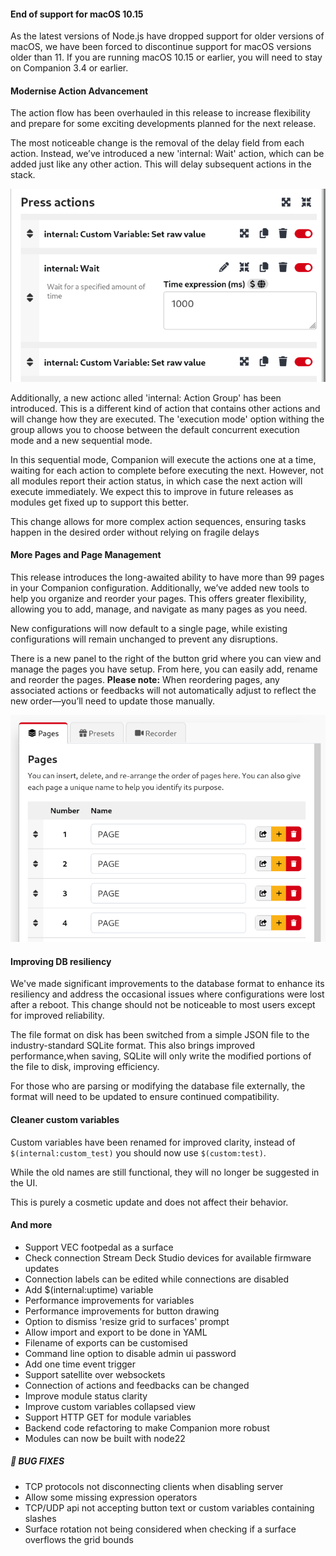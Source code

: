 
#### End of support for macOS 10.15

As the latest versions of Node.js have dropped support for older versions of macOS, we have been forced to discontinue support for macOS versions older than 11. If you are running macOS 10.15 or earlier, you will need to stay on Companion 3.4 or earlier. 

#### Modernise Action Advancement

The action flow has been overhauled in this release to increase flexibility and prepare for some exciting developments planned for the next release.

The most noticeable change is the removal of the delay field from each action. Instead, we’ve introduced a new 'internal: Wait' action, which can be added just like any other action. This will delay subsequent actions in the stack.

![Wait action example](v3-5-0/action-wait.png?raw=true 'Wait action example')

Additionally, a new actionc alled 'internal: Action Group' has been introduced. This is a different kind of action that contains other actions and will change how they are executed. The 'execution mode' option withing the group allows you to choose between the default concurrent execution mode and a new sequential mode.

In this sequential mode, Companion will execute the actions one at a time, waiting for each action to complete before executing the next. However, not all modules report their action status, in which case the next action will execute immediately. We expect this to improve in future releases as modules get fixed up to support this better.

This change allows for more complex action sequences, ensuring tasks happen in the desired order without relying on fragile delays


#### More Pages and Page Management 

This release introduces the long-awaited ability to have more than 99 pages in your Companion configuration. Additionally, we’ve added new tools to help you organize and reorder your pages. This offers greater flexibility, allowing you to add, manage, and navigate as many pages as you need.  

New configurations will now default to a single page, while existing configurations will remain unchanged to prevent any disruptions.

There is a new panel to the right of the button grid where you can view and manage the pages you have setup. From here, you can easily add, rename and reorder the pages. __Please note:__ When reordering pages, any associated actions or feedbacks will not automatically adjust to reflect the new order—you’ll need to update those manually.

![Page sidebar](v3-5-0/page-sidebar.png?raw=true 'Page sidebar')


#### Improving DB resiliency 

We've made significant improvements to the database format to enhance its resiliency and address the occasional issues where configurations were lost after a reboot.
This change should not be noticeable to most users except for improved reliability.

The file format on disk has been switched from a simple JSON file to the industry-standard SQLite format. This also brings improved performance,when saving, SQLite will only write the modified portions of the file to disk, improving efficiency.

For those who are parsing or modifying the database file externally, the format will need to be updated to ensure continued compatibility.


#### Cleaner custom variables

Custom variables have been renamed for improved clarity, instead of `$(internal:custom_test)` you should now use `$(custom:test)`.

While the old names are still functional, they will no longer be suggested in the UI.

This is purely a cosmetic update and does not affect their behavior.


#### And more

- Support VEC footpedal as a surface
- Check connection Stream Deck Studio devices for available firmware updates
- Connection labels can be edited while connections are disabled
- Add $(internal:uptime) variable
- Performance improvements for variables
- Performance improvements for button drawing
- Option to dismiss 'resize grid to surfaces' prompt
- Allow import and export to be done in YAML
- Filename of exports can be customised
- Command line option to disable admin ui password
- Add one time event trigger
- Support satellite over websockets
- Connection of actions and feedbacks can be changed
- Improve module status clarity
- Improve custom variables collapsed view
- Support HTTP GET for module variables
- Backend code refactoring to make Companion more robust
- Modules can now be built with node22

##### 🐞 BUG FIXES

- TCP protocols not disconnecting clients when disabling server
- Allow some missing expression operators
- TCP/UDP api not accepting button text or custom variables containing slashes
- Surface rotation not being considered when checking if a surface overflows the grid bounds
